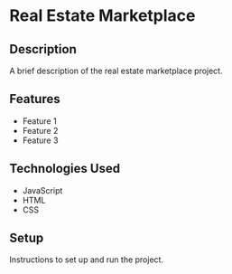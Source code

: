 # Real Estate Marketplace

## Description

A brief description of the real estate marketplace project.

## Features

- Feature 1
- Feature 2
- Feature 3

## Technologies Used

- JavaScript
- HTML
- CSS

## Setup

Instructions to set up and run the project.
